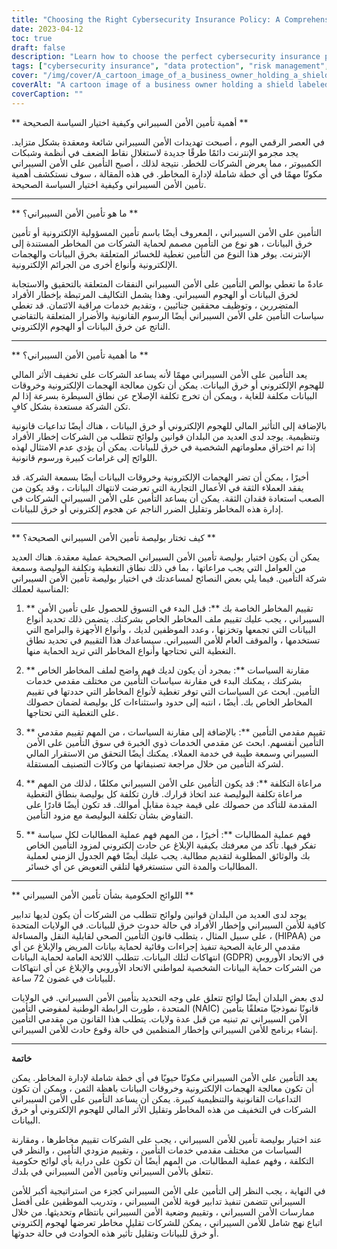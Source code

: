 ```yaml
---
title: "Choosing the Right Cybersecurity Insurance Policy: A Comprehensive Guide"
date: 2023-04-12
toc: true
draft: false
description: "Learn how to choose the perfect cybersecurity insurance policy to protect your business against cyber threats."
tags: ["cybersecurity insurance", "data protection", "risk management", "cybersecurity policy", "data security", "cyber attacks", "cyber insurance", "network security", "business continuity", "insurance coverage", "data breach", "insurance policy", "IT security", "incident response", "risk assessment", "cybercrime", "financial protection", "cyber threats", "insurance claims", "business insurance"]
cover: "/img/cover/A_cartoon_image_of_a_business_owner_holding_a_shield.png"
coverAlt: "A cartoon image of a business owner holding a shield labeled cybersecurity insurance and blocking cyber threats."
coverCaption: ""
---
```

 ** أهمية تأمين الأمن السيبراني وكيفية اختيار السياسة الصحيحة **  في العصر الرقمي اليوم ، أصبحت تهديدات الأمن السيبراني شائعة ومعقدة بشكل متزايد. يجد مجرمو الإنترنت دائمًا طرقًا جديدة لاستغلال نقاط الضعف في أنظمة وشبكات الكمبيوتر ، مما يعرض الشركات للخطر. نتيجة لذلك ، أصبح التأمين على الأمن السيبراني مكونًا مهمًا في أي خطة شاملة لإدارة المخاطر. في هذه المقالة ، سوف نستكشف أهمية تأمين الأمن السيبراني وكيفية اختيار السياسة الصحيحة.  ______  ** ما هو تأمين الأمن السيبراني؟ **  التأمين على الأمن السيبراني ، المعروف أيضًا باسم تأمين المسؤولية الإلكترونية أو تأمين خرق البيانات ، هو نوع من التأمين مصمم لحماية الشركات من المخاطر المستندة إلى الإنترنت. يوفر هذا النوع من التأمين تغطية للخسائر المتعلقة بخرق البيانات والهجمات الإلكترونية وأنواع أخرى من الجرائم الإلكترونية.  عادةً ما تغطي بوالص التأمين على الأمن السيبراني النفقات المتعلقة بالتحقيق والاستجابة لخرق البيانات أو الهجوم السيبراني. وهذا يشمل التكاليف المرتبطة بإخطار الأفراد المتضررين ، وتوظيف محققين جنائيين ، وتقديم خدمات مراقبة الائتمان. قد تغطي سياسات التأمين على الأمن السيبراني أيضًا الرسوم القانونية والأضرار المتعلقة بالتقاضي الناتج عن خرق البيانات أو الهجوم الإلكتروني.  ______  ** ما أهمية تأمين الأمن السيبراني؟ **  يعد التأمين على الأمن السيبراني مهمًا لأنه يساعد الشركات على تخفيف الأثر المالي للهجوم الإلكتروني أو خرق البيانات. يمكن أن تكون معالجة الهجمات الإلكترونية وخروقات البيانات مكلفة للغاية ، ويمكن أن تخرج تكلفة الإصلاح عن نطاق السيطرة بسرعة إذا لم تكن الشركة مستعدة بشكل كافٍ.  بالإضافة إلى التأثير المالي للهجوم الإلكتروني أو خرق البيانات ، هناك أيضًا تداعيات قانونية وتنظيمية. يوجد لدى العديد من البلدان قوانين ولوائح تتطلب من الشركات إخطار الأفراد إذا تم اختراق معلوماتهم الشخصية في خرق للبيانات. يمكن أن يؤدي عدم الامتثال لهذه اللوائح إلى غرامات كبيرة ورسوم قانونية.  أخيرًا ، يمكن أن تضر الهجمات الإلكترونية وخروقات البيانات أيضًا بسمعة الشركة. قد يفقد العملاء الثقة في الأعمال التجارية التي تعرضت لانتهاك البيانات ، وقد يكون من الصعب استعادة فقدان الثقة. يمكن أن يساعد التأمين على الأمن السيبراني الشركات في إدارة هذه المخاطر وتقليل الضرر الناجم عن هجوم إلكتروني أو خرق للبيانات.  ______  ** كيف تختار بوليصة تأمين الأمن السيبراني الصحيحة؟ **  يمكن أن يكون اختيار بوليصة تأمين الأمن السيبراني الصحيحة عملية معقدة. هناك العديد من العوامل التي يجب مراعاتها ، بما في ذلك نطاق التغطية وتكلفة البوليصة وسمعة شركة التأمين. فيما يلي بعض النصائح لمساعدتك في اختيار بوليصة تأمين الأمن السيبراني المناسبة لعملك:  1. ** تقييم المخاطر الخاصة بك **: قبل البدء في التسوق للحصول على تأمين الأمن السيبراني ، يجب عليك تقييم ملف المخاطر الخاص بشركتك. يتضمن ذلك تحديد أنواع البيانات التي تجمعها وتخزنها ، وعدد الموظفين لديك ، وأنواع الأجهزة والبرامج التي تستخدمها ، والموقف العام للأمن السيبراني. سيساعدك هذا التقييم في تحديد نطاق التغطية التي تحتاجها وأنواع المخاطر التي تريد الحماية منها.  2. ** مقارنة السياسات **: بمجرد أن يكون لديك فهم واضح لملف المخاطر الخاص بشركتك ، يمكنك البدء في مقارنة سياسات التأمين من مختلف مقدمي خدمات التأمين. ابحث عن السياسات التي توفر تغطية لأنواع المخاطر التي حددتها في تقييم المخاطر الخاص بك. أيضًا ، انتبه إلى حدود واستثناءات كل بوليصة لضمان حصولك على التغطية التي تحتاجها.  3. ** تقييم مقدمي التأمين **: بالإضافة إلى مقارنة السياسات ، من المهم تقييم مقدمي التأمين أنفسهم. ابحث عن مقدمي الخدمات ذوي الخبرة في سوق التأمين على الأمن السيبراني وسمعة طيبة في خدمة العملاء. يمكنك أيضًا التحقق من الاستقرار المالي لشركة التأمين من خلال مراجعة تصنيفاتها من وكالات التصنيف المستقلة.  4. ** مراعاة التكلفة **: قد يكون التأمين على الأمن السيبراني مكلفًا ، لذلك من المهم مراعاة تكلفة البوليصة عند اتخاذ قرارك. قارن تكلفة كل بوليصة بنطاق التغطية المقدمة للتأكد من حصولك على قيمة جيدة مقابل أموالك. قد تكون أيضًا قادرًا على التفاوض بشأن تكلفة البوليصة مع مزود التأمين.  5. ** فهم عملية المطالبات **: أخيرًا ، من المهم فهم عملية المطالبات لكل سياسة تفكر فيها. تأكد من معرفتك بكيفية الإبلاغ عن حادث إلكتروني لمزود التأمين الخاص بك والوثائق المطلوبة لتقديم مطالبة. يجب عليك أيضًا فهم الجدول الزمني لعملية المطالبات والمدة التي ستستغرقها لتلقي التعويض عن أي خسائر.  ______  ** اللوائح الحكومية بشأن تأمين الأمن السيبراني **  يوجد لدى العديد من البلدان قوانين ولوائح تتطلب من الشركات أن يكون لديها تدابير كافية للأمن السيبراني وإخطار الأفراد في حالة حدوث خرق للبيانات. في الولايات المتحدة ، على سبيل المثال ، يتطلب قانون التأمين الصحي لقابلية النقل والمساءلة (HIPAA) من مقدمي الرعاية الصحية تنفيذ إجراءات وقائية لحماية بيانات المريض والإبلاغ عن أي انتهاكات لتلك البيانات. تتطلب اللائحة العامة لحماية البيانات (GDPR) في الاتحاد الأوروبي من الشركات حماية البيانات الشخصية لمواطني الاتحاد الأوروبي والإبلاغ عن أي انتهاكات للبيانات في غضون 72 ساعة.  لدى بعض البلدان أيضًا لوائح تتعلق على وجه التحديد بتأمين الأمن السيبراني. في الولايات المتحدة ، طورت الرابطة الوطنية لمفوضي التأمين (NAIC) قانونًا نموذجيًا متعلقًا بتأمين الأمن السيبراني تم تبنيه من قبل عدة ولايات. يتطلب هذا القانون من مقدمي التأمين إنشاء برنامج للأمن السيبراني وإخطار المنظمين في حالة وقوع حادث للأمن السيبراني.  ______  **خاتمة**  يعد التأمين على الأمن السيبراني مكونًا حيويًا في أي خطة شاملة لإدارة المخاطر. يمكن أن تكون معالجة الهجمات الإلكترونية وخروقات البيانات باهظة الثمن ، ويمكن أن تكون التداعيات القانونية والتنظيمية كبيرة. يمكن أن يساعد التأمين على الأمن السيبراني الشركات في التخفيف من هذه المخاطر وتقليل الأثر المالي للهجوم الإلكتروني أو خرق البيانات.  عند اختيار بوليصة تأمين للأمن السيبراني ، يجب على الشركات تقييم مخاطرها ، ومقارنة السياسات من مختلف مقدمي خدمات التأمين ، وتقييم مزودي التأمين ، والنظر في التكلفة ، وفهم عملية المطالبات. من المهم أيضًا أن تكون على دراية بأي لوائح حكومية تتعلق بالأمن السيبراني وتأمين الأمن السيبراني في بلدك.  في النهاية ، يجب النظر إلى التأمين على الأمن السيبراني كجزء من استراتيجية أكبر للأمن السيبراني تتضمن تنفيذ تدابير قوية للأمن السيبراني ، وتدريب الموظفين على أفضل ممارسات الأمن السيبراني ، وتقييم وضعية الأمن السيبراني بانتظام وتحديثها. من خلال اتباع نهج شامل للأمن السيبراني ، يمكن للشركات تقليل مخاطر تعرضها لهجوم إلكتروني أو خرق للبيانات وتقليل تأثير هذه الحوادث في حالة حدوثها.